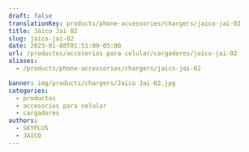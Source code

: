 ```yaml
---
draft: false
translationKey: products/phone-accessories/chargers/jaico-jai-02
title: Jaico Jai 02
slug: jaico-jai-02
date: 2023-01-08T01:51:09-05:00
url: /productos/accesorios para celular/cargadores/jaico-jai-02
aliases:
  - /products/phone-accessories/chargers/jaico-jai-02

banner: img/products/chargers/Jaico Jai-02.jpg
categories:
  - productos
  - accesorios para celular
  - cargadores
authors:
  - SKYPLUS
  - JAICO
---
```

